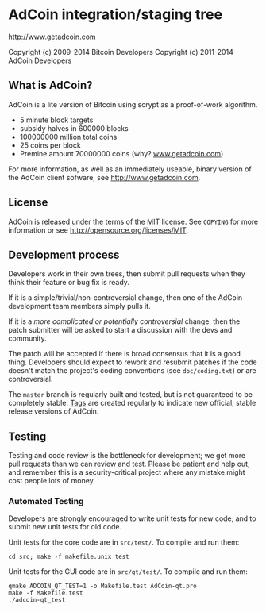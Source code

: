 AdCoin integration/staging tree
================================

http://www.getadcoin.com

Copyright (c) 2009-2014 Bitcoin Developers
Copyright (c) 2011-2014 AdCoin Developers

What is AdCoin?
----------------

AdCoin is a lite version of Bitcoin using scrypt as a proof-of-work algorithm.
 - 5 minute block targets
 - subsidy halves in 600000 blocks
 - 100000000 million total coins
 - 25 coins per block
 - Premine amount	70000000 coins (why? www.getadcoin.com)

For more information, as well as an immediately useable, binary version of
the AdCoin client sofware, see http://www.getadcoin.com.

License
-------

AdCoin is released under the terms of the MIT license. See `COPYING` for more
information or see http://opensource.org/licenses/MIT.

Development process
-------------------

Developers work in their own trees, then submit pull requests when they think
their feature or bug fix is ready.

If it is a simple/trivial/non-controversial change, then one of the AdCoin
development team members simply pulls it.

If it is a *more complicated or potentially controversial* change, then the patch
submitter will be asked to start a discussion with the devs and community.

The patch will be accepted if there is broad consensus that it is a good thing.
Developers should expect to rework and resubmit patches if the code doesn't
match the project's coding conventions (see `doc/coding.txt`) or are
controversial.

The `master` branch is regularly built and tested, but is not guaranteed to be
completely stable. [Tags](https://github.com/adcoin-project/adcoin/tags) are created
regularly to indicate new official, stable release versions of AdCoin.

Testing
-------

Testing and code review is the bottleneck for development; we get more pull
requests than we can review and test. Please be patient and help out, and
remember this is a security-critical project where any mistake might cost people
lots of money.

### Automated Testing

Developers are strongly encouraged to write unit tests for new code, and to
submit new unit tests for old code.

Unit tests for the core code are in `src/test/`. To compile and run them:

    cd src; make -f makefile.unix test

Unit tests for the GUI code are in `src/qt/test/`. To compile and run them:

    qmake ADCOIN_QT_TEST=1 -o Makefile.test AdCoin-qt.pro
    make -f Makefile.test
    ./adcoin-qt_test

